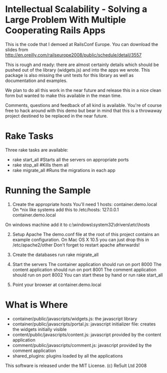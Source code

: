 Intellectual Scalability - Solving a Large Problem With Multiple Cooperating Rails Apps
=======================================================================================

This is the code that I demoed at RailsConf Europe. You can download the slides from http://en.oreilly.com/railseurope2008/public/schedule/detail/3557


This is rough and ready: there are almost certainly details which should be pushed out of the library (widgets.js) and into the apps we wrote. This package is also missing the unit tests for this library as well as documentation and examples.

We plan to do all this work in the near future and release this in a nice clean form but wanted to make this available in the mean time.

Comments, questions and feedback of all kind is available. You're of course free to hack around with this demo but bear in mind that this is a throwaway project destined to be replaced in the near future.

Rake Tasks
==========

Three rake tasks are available:

* rake start\_all #Starts all the servers on appropriate ports
* rake stop\_all #Kills them all
* rake migrate\_all #Runs the migrations in each app

Running the Sample
===================

1. Create the appropriate hosts
  You'll need 1 hosts: container.demo.local
  On *nix like systems add this to /etc/hosts:
  127.0.0.1       container.demo.local
  
  On windows machine add it to c:\windows\system32\drivers\etc\hosts
  
2. Setup Apache
  The demo.conf file at the root of this project contains an example configuration. On Mac OS X 10.5 you can just drop this in /etc/apache2/other
  Don't forget to restart apache afterwards!

3. Create the databases
  run rake migrate_all

4. Start the servers
  The container application should run on port 8000
  The content application should run on port 8001
  The comment application should run on port 8002
  You can start these by hand or run rake start\_all
  
5. Point your browser at container.demo.local

What is Where
=============

* container/public/javascripts/widgets.js: the javascript library
* container/public/javascripts/portal.js: javascript initializer file: creates the widgets initially visible
* content/public/javascripts/content.js: javascript provided by the content application
* comment/public/javascripts/comment.js: javascript provided by the comment application
* shared\_plugins: plugins loaded by all the applications


This software is released under the MIT License. (c) Re5ult Ltd 2008
